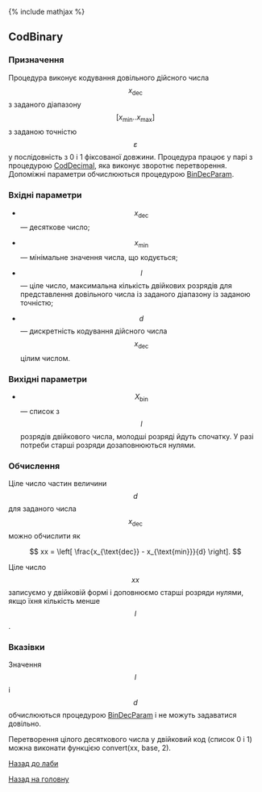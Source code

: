 {% include mathjax %}

## CodBinary
	
### Призначення

Процедура виконує кодування довільного дійсного числа $$x_{\text{dec}}$$ з заданого діапазону $$[x_{\text{min}}..x_{\text{max}}]$$ з заданою точністю $$\varepsilon$$ у послідовність з 0 і 1 фіксованої довжини. Процедура працює у парі з процедурою [CodDecimal](cod_decimal.md), яка виконує зворотнє перетворення. Допоміжні параметри обчислюються процедурою [BinDecParam](bin_dec_param.md).

### Вхідні параметри

- $$x_{\text{dec}}$$ &mdash; десяткове число;

- $$x_{\text{min}}$$ &mdash; мінімальне значення числа, що кодується;

- $$l$$ &mdash; ціле число, максимальна кількість двійкових розрядів для представлення довільного числа із заданого діапазону із заданою точністю;

- $$d$$ &mdash; дискретність кодування дійсного числа $$x_{\text{dec}}$$ цілим числом.

### Вихідні параметри

- $$X_{\text{bin}}$$ &mdash; список з $$l$$ розрядів двійкового числа, молодші розряді йдуть спочатку. У разі потреби старші розряди дозаповнюються нулями.

### Обчислення

Ціле число частин величини $$d$$ для заданого числа $$x_{\text{dec}}$$ можно обчислити як

$$
xx = \left[ \frac{x_{\text{dec}} - x_{\text{min}}}{d} \right].
$$

Ціле число $$xx$$ записуємо у двійковій формі і доповнюємо старші розряди нулями, якщо їхня кількість менше $$l$$.

### Вказівки

Значення $$l$$ і $$d$$ обчислюються процедурою [BinDecParam](bin_dec_param.md) і не можуть задаватися довільно.

Перетворення цілого десяткового числа у двійковий код (список 0 і 1) можна виконати функцією convert(xx, base, 2).

[Назад до лаби](README.md)

[Назад на головну](../README.md)